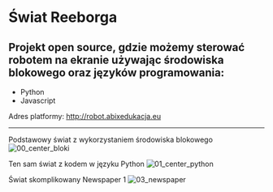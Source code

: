 # Świat Reeborga

## Projekt open source, gdzie możemy sterować robotem na ekranie używając środowiska blokowego oraz języków programowania:

* Python
* Javascript

Adres platformy: http://robot.abixedukacja.eu

----
Podstawowy świat z wykorzystaniem środowiska blokowego
![00_center_bloki](https://user-images.githubusercontent.com/5088643/146333399-4d152ce5-71f3-4a39-9600-3c8e48b251e3.png)

Ten sam świat z kodem w języku Python
![01_center_python](https://user-images.githubusercontent.com/5088643/146333530-330223fa-f7e2-4d19-a685-35e92d8532d7.png)

Świat skomplikowany Newspaper 1
![03_newspaper](https://user-images.githubusercontent.com/5088643/147933942-e6bd86ce-6edc-4109-b439-8930bd5e5044.png)
